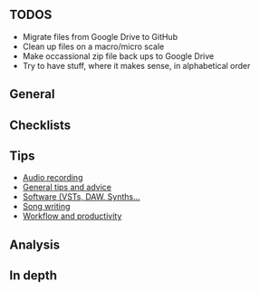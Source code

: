 ## TODOS
- Migrate files from Google Drive to GitHub
- Clean up files on a macro/micro scale 
- Make occassional zip file back ups to Google Drive
- Try to have stuff, where it makes sense, in alphabetical order

## General

## Checklists

## Tips
- [Audio recording](https://www.google.com)
- [General tips and advice](https://www.google.com)
- [Software (VSTs, DAW, Synths...](https://www.google.com)
- [Song writing](https://www.google.com)
- [Workflow and productivity](https://www.google.com)

## Analysis

## In depth

